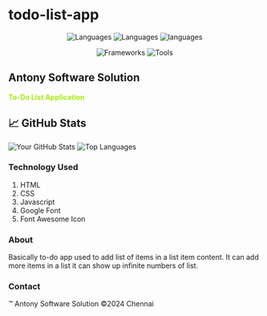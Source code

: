 # todo-list-app

<div align="center">

![Languages](https://img.shields.io/github/languages/top/antonyjued/todo-list-app?style=flat&logo=HTML5)
![Languages](https://img.shields.io/github/languages/top/antonyjued/todo-list-app?style=flat&logo=javascript)
![languages](https://img.shields.io/github/languages/top/antonyjued/todo-list-app?style=flat&logo=CSS)

![Frameworks](https://img.shields.io/badge/Frameworks-BasicJavascript-green)
![Tools](https://img.shields.io/badge/Tools-Acode-blue)


</div>

## Antony Software Solution 
<b style="color:#a8eb12;">To-Do List Application</b>


## 📈 GitHub Stats

![Your GitHub Stats](https://github-readme-stats.vercel.app/api?username=antonyjued&show_icons=true&hide_title=true&count_private=false&hide=prs&theme=radical)
![Top Languages](https://github-readme-stats.vercel.app/api/top-langs/?username=antonyjued&layout=compact&theme=algolia)

### Technology Used
1. HTML
2. CSS
3. Javascript
4. Google Font
5. Font Awesome Icon

### About
 Basically to-do app used to add list of items in a 
 list item content. It can add more items in a list
 it can show up infinite numbers of list.

### Contact

&trade; Antony Software Solution
&copy;2024 Chennai

